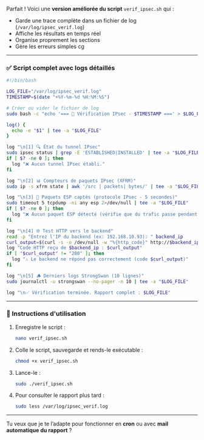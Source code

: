 Parfait ! Voici une **version améliorée du script** `verif_ipsec.sh` qui :

- Garde une trace complète dans un fichier de log (`/var/log/ipsec_verif.log`)
- Affiche les résultats en temps réel
- Organise proprement les sections
- Gère les erreurs simples
cg
---

### ✅ Script complet avec logs détaillés

```bash
#!/bin/bash

LOG_FILE="/var/log/ipsec_verif.log"
TIMESTAMP=$(date "+%Y-%m-%d %H:%M:%S")

# Créer ou vider le fichier de log
sudo bash -c "echo '=== 🔐 Vérification IPsec - $TIMESTAMP ===' > $LOG_FILE"

log() {
  echo -e "$1" | tee -a "$LOG_FILE"
}

log "\n[1] 🔍 État du tunnel IPsec"
sudo ipsec status | grep -E 'ESTABLISHED|INSTALLED' | tee -a "$LOG_FILE"
if [ $? -ne 0 ]; then
  log "❌ Aucun tunnel IPsec établi."
fi

log "\n[2] 📊 Compteurs de paquets IPsec (XFRM)"
sudo ip -s xfrm state | awk '/src | packets| bytes/' | tee -a "$LOG_FILE"

log "\n[3] 📡 Paquets ESP captés (protocole IPsec - 5 secondes)"
sudo timeout 5 tcpdump -ni any esp 2>/dev/null | tee -a "$LOG_FILE"
if [ $? -ne 0 ]; then
  log "❌ Aucun paquet ESP détecté (vérifie que du trafic passe pendant la capture)"
fi

log "\n[4] 🌐 Test HTTP vers le backend"
read -p "Entrez l'IP du backend (ex: 192.168.10.93): " backend_ip
curl_output=$(curl -s -o /dev/null -w "%{http_code}" http://$backend_ip)
log "Code HTTP reçu de $backend_ip : $curl_output"
if [ "$curl_output" != "200" ]; then
  log "⚠️ Le backend ne répond pas correctement (code $curl_output)"
fi

log "\n[5] 🪵 Derniers logs StrongSwan (10 lignes)"
sudo journalctl -u strongswan --no-pager -n 10 | tee -a "$LOG_FILE"

log "\n✅ Vérification terminée. Rapport complet : $LOG_FILE"
```

---

### 🔧 Instructions d'utilisation

1. Enregistre le script :
   ```bash
   nano verif_ipsec.sh
   ```

2. Colle le script, sauvegarde et rends-le exécutable :
   ```bash
   chmod +x verif_ipsec.sh
   ```

3. Lance-le :
   ```bash
   sudo ./verif_ipsec.sh
   ```

4. Pour consulter le rapport plus tard :
   ```bash
   sudo less /var/log/ipsec_verif.log
   ```

---

Tu veux que je te l’adapte pour fonctionner en **cron** ou avec **mail automatique du rapport** ?